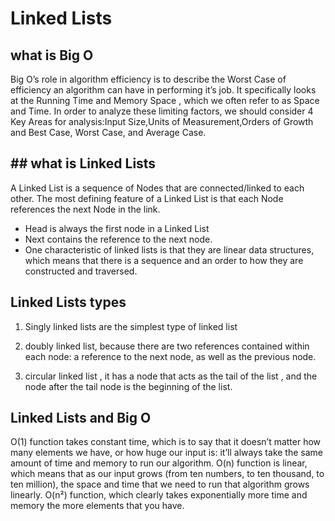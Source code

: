 # Linked Lists 
## what is Big O
Big O’s role in algorithm efficiency is to describe the Worst Case of efficiency an algorithm can have in performing it’s job. It specifically looks at the Running Time and Memory Space , which we often refer to as Space and Time. In order to analyze these limiting factors, we should consider 4 Key Areas for analysis:Input Size,Units of Measurement,Orders of Growth and Best Case, Worst Case, and Average Case.

## ## what is Linked Lists
A Linked List is a sequence of Nodes that are connected/linked to each other. The most defining feature of a Linked List is that each Node references the next Node in the link.

* Head is always the first node in a Linked List
* Next contains the reference to the next node.
* One characteristic of linked lists is that they are linear data structures, which means that there is a sequence and an order to how they are constructed and traversed.


## Linked Lists types
1. Singly linked lists are the simplest type of linked list

2.  doubly linked list, because there are two references contained within each node: a reference to the next node, as well as the previous node.

3. circular linked list  , it has a node that acts as the tail of the list , and the node after the tail node is the beginning of the list.

## Linked Lists and Big O
 O(1) function takes constant time, which is to say that it doesn’t matter how many elements we have, or how huge our input is: it’ll always take the same amount of time and memory to run our algorithm.
O(n) function is linear, which means that as our input grows (from ten numbers, to ten thousand, to ten million), the space and time that we need to run that algorithm grows linearly.
O(n²) function, which clearly takes exponentially more time and memory the more elements that you have. 
